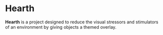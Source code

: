 # Hearth
 
**Hearth** is a project designed to reduce the visual stressors and stimulators of an environment by giving objects a themed overlay.
